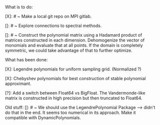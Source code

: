 What is to do: 

[X]: # ~ Make a local git repo on MPI gitlab.

[]: # ~ Explore connections to spectral methods. 

[]: # ~ Construct the polynomial matrix using a Hadamard product of matrices constructed in each dimension. Dehomogenize the vector of monomials and evaluate that at all points. If the domain is completely symmetric, we could take advantage of that to further optimize.


What has been done: 

[X]: Legendre polynomials for uniform sampling grid. (Normalized ?)

[X]: Chebyshev polynomials for best construction of stable polynomial approximant.

[?]: Add a switch between Float64 vs BigFloat. The Vandermonde-like matrix is constructed in high precision but then truncated to Float64.

Old stuff: []: # ~ We should use the LegendrePolynomial Package --> didn't do that in the end. It seems too numerical in its approach. Make it compatible with DynamicPolynomials. 
